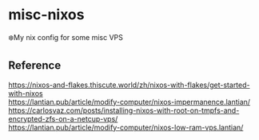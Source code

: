 # misc-nixos

❄️My nix config for some misc VPS

## Reference

https://nixos-and-flakes.thiscute.world/zh/nixos-with-flakes/get-started-with-nixos  
https://lantian.pub/article/modify-computer/nixos-impermanence.lantian/  
https://carlosvaz.com/posts/installing-nixos-with-root-on-tmpfs-and-encrypted-zfs-on-a-netcup-vps/  
https://lantian.pub/article/modify-computer/nixos-low-ram-vps.lantian/  

